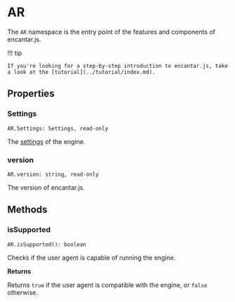 # AR

The `AR` namespace is the entry point of the features and components of encantar.js.

!!! tip

    If you're looking for a step-by-step introduction to encantar.js, take a look at the [tutorial](../tutorial/index.md).

## Properties

### Settings

`AR.Settings: Settings, read-only`

The [settings](settings.md) of the engine.

### version

`AR.version: string, read-only`

The version of encantar.js.

## Methods

### isSupported

`AR.isSupported(): boolean`

Checks if the user agent is capable of running the engine.

**Returns**

Returns `true` if the user agent is compatible with the engine, or `false` otherwise.